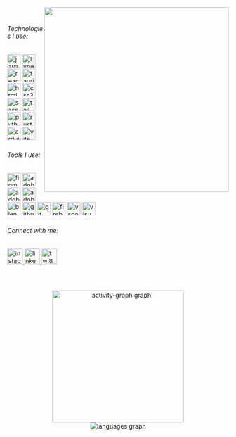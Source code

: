 <img align="right" height="420" src="https://64.media.tumblr.com/3ea7b38cf62f4868e908beeffcbc30bd/5638a4e267fb4aa4-59/s540x810/940d91d4bc7451f646ac318f9e6ee8b96e3050b0.gif"  />
<br />

###

<h6 align="left">Technologies I use:</h6>

###

<div align="left">
  <img src="https://cdn.simpleicons.org/javascript/F7DF1E" height="30" alt="javascript logo"  />
  <img src="https://cdn.simpleicons.org/typescript/3178C6" height="30" alt="typescript logo"  />
  <img src="https://cdn.simpleicons.org/react/61DAFB" height="30" alt="react logo"  />
  <img src="https://cdn.simpleicons.org/tauri/FFC131" height="30" alt="tauri logo"  />
  <img src="https://cdn.simpleicons.org/html5/E34F26" height="30" alt="html5 logo"  />
  <img src="https://cdn.simpleicons.org/css3/1572B6" height="30" alt="css3 logo"  />
  <img src="https://cdn.simpleicons.org/sass/CC6699" height="30" alt="sass logo"  />
  <img src="https://cdn.simpleicons.org/tailwindcss/06B6D4" height="30" alt="tailwindcss logo"  />
  <img src="https://cdn.simpleicons.org/python/3776AB" height="30" alt="python logo"  />
  <img src="https://cdn.simpleicons.org/rust/000000" height="30" alt="rust logo"  />
  <img src="https://cdn.simpleicons.org/arduino/00979D" height="30" alt="arduino logo"  />
  <img src="https://cdn.simpleicons.org/vite/646CFF" height="30" alt="vite logo"  />
</div>

###

<h6 align="left">Tools I use:</h6>

###

<div align="left">
  <img src="https://skillicons.dev/icons?i=figma" height="30" alt="figma logo"  />
  <img src="https://skillicons.dev/icons?i=ai" height="30" alt="adobeillustrator logo"  />
  <img src="https://skillicons.dev/icons?i=ps" height="30" alt="adobephotoshop logo"  />
  <img src="https://skillicons.dev/icons?i=ae" height="30" alt="adobeaftereffects logo"  />
  <img src="https://skillicons.dev/icons?i=blender" height="30" alt="blender logo"  />
  <img src="https://skillicons.dev/icons?i=github" height="30" alt="github logo"  />
  <img src="https://skillicons.dev/icons?i=git" height="30" alt="git logo"  />
  <img src="https://skillicons.dev/icons?i=firebase" height="30" alt="firebase logo"  />
  <img src="https://skillicons.dev/icons?i=vscode" height="30" alt="vscode logo"  />
  <img src="https://skillicons.dev/icons?i=visualstudio" height="30" alt="visualstudio logo"  />
</div>

###

<h6 align="left">Connect with me:</h6>

###

<div align="left">
  <a href="https://www.instagram.com/nikolchaa" target="_blank">
    <img src="https://img.shields.io/static/v1?message=Instagram&logo=instagram&label=&color=E4405F&logoColor=white&labelColor=&style=for-the-badge" height="35" alt="instagram logo"  />
  </a>
  <a href="https://linkedin.com/in/nikolchaa" target="_blank">
    <img src="https://img.shields.io/static/v1?message=LinkedIn&logo=linkedin&label=&color=0077B5&logoColor=white&labelColor=&style=for-the-badge" height="35" alt="linkedin logo"  />
  </a>
  <a href="https://x.com/nikolchaa" target="_blank">
    <img src="https://img.shields.io/static/v1?message=Twitter&logo=twitter&label=&color=1DA1F2&logoColor=white&labelColor=&style=for-the-badge" height="35" alt="twitter logo"  />
  </a>
</div>

###

<br clear="both">
<br />

<div align="center">
  <img src="https://github-readme-activity-graph.vercel.app/graph?username=nikolchaa&radius=16&theme=github-dark&area=true&order=5&hide_title=false&hide_border=true" height="300" alt="activity-graph graph" /> <br>
  <img src="https://github-readme-stats.vercel.app/api/top-langs?username=nikolchaa&locale=en&hide_title=false&layout=donut-vertical&card_width=320&langs_count=5&theme=github_dark&hide_border=true&order=2" alt="languages graph"  />
</div>

